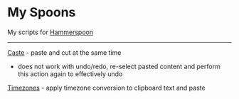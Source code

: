# My Spoons

My scripts for [Hammerspoon](https://www.hammerspoon.org)

---

[Caste](caste.spoon) - paste and cut at the same time

- does not work with undo/redo, re-select pasted content and perform this action again to effectively undo

[Timezones](timezones.spoon) - apply timezone conversion to clipboard text and paste
